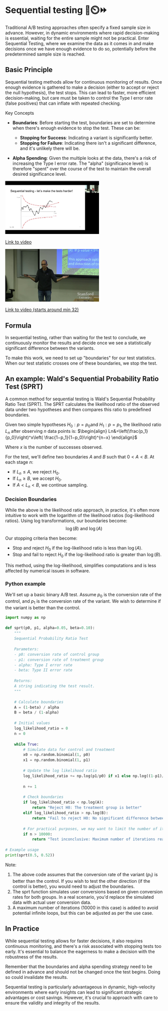 # Sequential testing 🧪⏲️⏩

Traditional A/B testing approaches often specify a fixed sample size in advance. However, in dynamic environments where rapid decision-making is essential, waiting for the entire sample might not be practical. Enter Sequential Testing, where we examine the data as it comes in and make decisions once we have enough evidence to do so, potentially before the predetermined sample size is reached.

## Basic Principle

Sequential testing methods allow for continuous monitoring of results. Once enough evidence is gathered to make a decision (either to accept or reject the null hypothesis), the test stops. This can lead to faster, more efficient decision-making, but care must be taken to control the Type I error rate (false positives) that can inflate with repeated checking.

Key Concepts

- **Boundaries**: Before starting the test, boundaries are set to determine when there's enough evidence to stop the test. These can be:
    - **Stopping for Success**: Indicating a variant is significantly better.
    - **Stopping for Failure**: Indicating there isn't a significant difference, and it's unlikely there will be.

- **Alpha Spending**: Given the multiple looks at the data, there's a risk of increasing the Type I error rate. The "alpha" (significance level) is therefore "spent" over the course of the test to maintain the overall desired significance level.

<img src="../images/4rWOx5fOJbghd.jpg" alt="" width="300" height="auto">

[Link to video](https://www.youtube.com/watch?v=4rWOx5fOJbg)


<img src="../images/AJX4W3MwKzUhd.jpg" alt="" width="300" height="auto">

[Link to video (starts around min 32)](https://youtu.be/AJX4W3MwKzU?t=1934)

## Formula

In sequential testing, rather than waiting for the test to conclude, we continuously monitor the results and decide once we see a statistically significant difference between the variants.

To make this work, we need to set up "boundaries" for our test statistics. When our test statistic crosses one of these boundaries, we stop the test.

## An example: Wald's Sequential Probability Ratio Test (SPRT)

A common method for sequential testing is Wald's Sequential Probability Ratio Test (SPRT). The SPRT calculates the likelihood ratio of the observed data under two hypotheses and then compares this ratio to predefined boundaries.

Given two simple hypotheses $H_0:p=p_0$​ and $H_1:p=p_1$​, the likelihood ratio $L_n$​ after observing $n$ data points is:
$\begin{align}
Ln&=\left(\frac{p_1}{p_0}\right)^x\left(    \frac{1−p_1}{1−p_0}\right)^{n−x}
\end{align}$

Where $x$ is the number of successes observed.

For the test, we'll define two boundaries $A$ and $B$ such that $0<A<B$. At each stage $n$:

- If $L_n\leq A$, we reject $H_0$​.
- If $L_n\geq B$, we accept $H_0$​.
- If $A<L_n<B$, we continue sampling.

### Decision Boundaries

While the above is the likelihood ratio approach, in practice, it's often more intuitive to work with the logarithm of the likelihood ratios (log-likelihood ratios). Using log transformations, our boundaries become:
$$
\log⁡(B) \text{ and } \log⁡(A)
$$

Our stopping criteria then become:

- Stop and reject $H_0$​ if the log-likelihood ratio is less than $\log⁡(A)$.
- Stop and fail to reject $H_0$ if the log-likelihood ratio is greater than $\log⁡(B)$.

This method, using the log-likelihood, simplifies computations and is less affected by numerical issues in software.

### Python example

We'll set up a basic binary A/B test. Assume $p_0$ is the conversion rate of the control, and $p_1$​ is the conversion rate of the variant. We wish to determine if the variant is better than the control.

```python
import numpy as np

def sprt(p0, p1, alpha=0.05, beta=0.10):
    """
    Sequential Probability Ratio Test
    
    Parameters:
    - p0: conversion rate of control group
    - p1: conversion rate of treatment group
    - alpha: Type I error rate
    - beta: Type II error rate
    
    Returns:
    A string indicating the test result.
    """
    
    # Calculate boundaries
    A = (1-beta) / alpha
    B = beta / (1-alpha)
    
    # Initial values
    log_likelihood_ratio = 0
    n = 0
    
    while True:
        # Simulate data for control and treatment
        x0 = np.random.binomial(1, p0)
        x1 = np.random.binomial(1, p1)
        
        # Update the log likelihood ratio
        log_likelihood_ratio += np.log(p1/p0) if x1 else np.log((1-p1)/(1-p0))
        
        n += 1
        
        # Check boundaries
        if log_likelihood_ratio < np.log(A):
            return "Reject H0: The treatment group is better"
        elif log_likelihood_ratio > np.log(B):
            return "Fail to reject H0: No significant difference between groups"
        
        # For practical purposes, we may want to limit the number of iterations
        if n > 10000:
            return "Test inconclusive: Maximum number of iterations reached"

# Example usage
print(sprt(0.5, 0.52))
```

Note:

1. The above code assumes that the conversion rate of the variant ($p_1$​) is better than the control. If you wish to test the other direction (if the control is better), you would need to adjust the boundaries.
2. The sprt function simulates user conversions based on given conversion rates for both groups. In a real scenario, you'd replace the simulated data with actual user conversion data.
3. A maximum number of iterations (10000 in this case) is added to avoid potential infinite loops, but this can be adjusted as per the use case.

## In Practice

While sequential testing allows for faster decisions, it also requires continuous monitoring, and there's a risk associated with stopping tests too early. It's essential to balance the eagerness to make a decision with the robustness of the results.

Remember that the boundaries and alpha spending strategy need to be defined in advance and should not be changed once the test begins. Doing so could invalidate the results.

Sequential testing is particularly advantageous in dynamic, high-velocity environments where early insights can lead to significant strategic advantages or cost savings. However, it's crucial to approach with care to ensure the validity and integrity of the results.  




